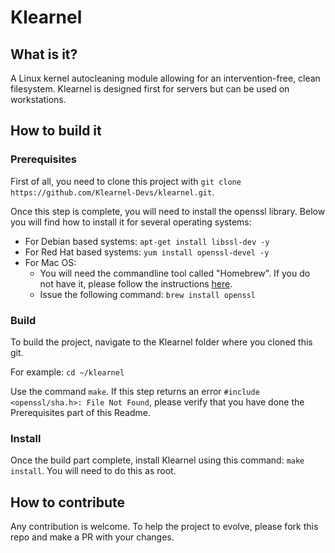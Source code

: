 Klearnel
========

What is it?
-----------

A Linux kernel autocleaning module allowing for an intervention-free, clean filesystem. Klearnel is designed first for servers but can be used on workstations.

How to build it
---------------

### Prerequisites

First of all, you need to clone this project with `git clone https://github.com/Klearnel-Devs/klearnel.git`.

Once this step is complete, you will need to install the openssl library. Below you will find how to install it for several operating systems:

* For Debian based systems: `apt-get install libssl-dev -y`
* For Red Hat based systems: `yum install openssl-devel -y`
* For Mac OS: 
	* You will need the commandline tool called "Homebrew". If you do not have it, please follow the instructions [here](http://brew.sh/).
	* Issue the following command: `brew install openssl`

### Build

To build the project, navigate to the Klearnel folder where you cloned this git.

For example: `cd ~/klearnel`

Use the command `make`. If this step returns an error `#include <openssl/sha.h>: File Not Found`, please verify that you have done the Prerequisites part of this Readme.

### Install

Once the build part complete, install Klearnel using this command: `make install`.
You will need to do this as root.

How to contribute
-----------------

Any contribution is welcome. To help the project to evolve, please fork this repo and make a PR with your changes.

